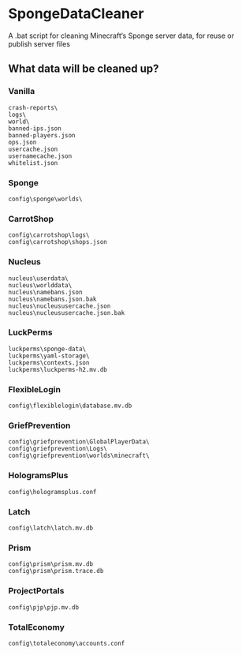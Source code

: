 # SpongeDataCleaner
A .bat script for cleaning Minecraft‘s Sponge server data, for reuse or publish server files

## What data will be cleaned up?

### Vanilla
```
crash-reports\
logs\
world\
banned-ips.json
banned-players.json
ops.json
usercache.json
usernamecache.json
whitelist.json
```

### Sponge
```
config\sponge\worlds\
```

### CarrotShop
```
config\carrotshop\logs\
config\carrotshop\shops.json
```

### Nucleus
```
nucleus\userdata\
nucleus\worlddata\
nucleus\namebans.json
nucleus\namebans.json.bak
nucleus\nucleususercache.json
nucleus\nucleususercache.json.bak
```

### LuckPerms
```
luckperms\sponge-data\
luckperms\yaml-storage\
luckperms\contexts.json
luckperms\luckperms-h2.mv.db
```

### FlexibleLogin
```
config\flexiblelogin\database.mv.db
```

### GriefPrevention
```
config\griefprevention\GlobalPlayerData\
config\griefprevention\Logs\
config\griefprevention\worlds\minecraft\
```

### HologramsPlus
```
config\hologramsplus.conf
```

### Latch
```
config\latch\latch.mv.db
```

### Prism
```
config\prism\prism.mv.db
config\prism\prism.trace.db
```

### ProjectPortals
```
config\pjp\pjp.mv.db
```

### TotalEconomy
```
config\totaleconomy\accounts.conf
```
